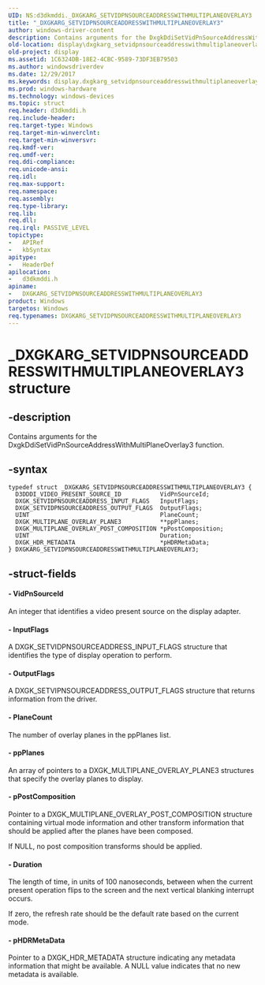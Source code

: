 ```yaml
---
UID: NS:d3dkmddi._DXGKARG_SETVIDPNSOURCEADDRESSWITHMULTIPLANEOVERLAY3
title: "_DXGKARG_SETVIDPNSOURCEADDRESSWITHMULTIPLANEOVERLAY3"
author: windows-driver-content
description: Contains arguments for the DxgkDdiSetVidPnSourceAddressWithMultiPlaneOverlay3 function.
old-location: display\dxgkarg_setvidpnsourceaddresswithmultiplaneoverlay3.htm
old-project: display
ms.assetid: 1C6324DB-18E2-4CBC-9589-73DF3EB79503
ms.author: windowsdriverdev
ms.date: 12/29/2017
ms.keywords: display.dxgkarg_setvidpnsourceaddresswithmultiplaneoverlay3, d3dkmddi/DXGKARG_SETVIDPNSOURCEADDRESSWITHMULTIPLANEOVERLAY3, DXGKARG_SETVIDPNSOURCEADDRESSWITHMULTIPLANEOVERLAY3 structure [Display Devices], *IN_OUT_PDXGKARG_SETVIDPNSOURCEADDRESSWITHMULTIPLANEOVERLAY3, _DXGKARG_SETVIDPNSOURCEADDRESSWITHMULTIPLANEOVERLAY3, DXGKARG_SETVIDPNSOURCEADDRESSWITHMULTIPLANEOVERLAY3
ms.prod: windows-hardware
ms.technology: windows-devices
ms.topic: struct
req.header: d3dkmddi.h
req.include-header: 
req.target-type: Windows
req.target-min-winverclnt: 
req.target-min-winversvr: 
req.kmdf-ver: 
req.umdf-ver: 
req.ddi-compliance: 
req.unicode-ansi: 
req.idl: 
req.max-support: 
req.namespace: 
req.assembly: 
req.type-library: 
req.lib: 
req.dll: 
req.irql: PASSIVE_LEVEL
topictype:
-	APIRef
-	kbSyntax
apitype:
-	HeaderDef
apilocation:
-	d3dkmddi.h
apiname:
-	DXGKARG_SETVIDPNSOURCEADDRESSWITHMULTIPLANEOVERLAY3
product: Windows
targetos: Windows
req.typenames: DXGKARG_SETVIDPNSOURCEADDRESSWITHMULTIPLANEOVERLAY3
---
```


# _DXGKARG_SETVIDPNSOURCEADDRESSWITHMULTIPLANEOVERLAY3 structure


## -description


Contains arguments for the DxgkDdiSetVidPnSourceAddressWithMultiPlaneOverlay3 function.


## -syntax


````
typedef struct _DXGKARG_SETVIDPNSOURCEADDRESSWITHMULTIPLANEOVERLAY3 {
  D3DDDI_VIDEO_PRESENT_SOURCE_ID           VidPnSourceId;
  DXGK_SETVIDPNSOURCEADDRESS_INPUT_FLAGS   InputFlags;
  DXGK_SETVIDPNSOURCEADDRESS_OUTPUT_FLAGS  OutputFlags;
  UINT                                     PlaneCount;
  DXGK_MULTIPLANE_OVERLAY_PLANE3           **ppPlanes;
  DXGK_MULTIPLANE_OVERLAY_POST_COMPOSITION *pPostComposition;
  UINT                                     Duration;
  DXGK_HDR_METADATA                        *pHDRMetaData;
} DXGKARG_SETVIDPNSOURCEADDRESSWITHMULTIPLANEOVERLAY3;
````


## -struct-fields




#### - VidPnSourceId

An integer that identifies a video present source on the display adapter.


#### - InputFlags

A DXGK_SETVIDPNSOURCEADDRESS_INPUT_FLAGS structure that identifies the type of display operation to perform.


#### - OutputFlags

A DXGK_SETVIPNSOURCEADDRESS_OUTPUT_FLAGS structure that returns information from the driver.


#### - PlaneCount

The number of overlay planes in the ppPlanes list.


#### - ppPlanes

An array of pointers to a DXGK_MULTIPLANE_OVERLAY_PLANE3 structures that specify the overlay planes to display.


#### - pPostComposition

Pointer to a DXGK_MULTIPLANE_OVERLAY_POST_COMPOSITION structure containing virtual mode information and other transform information that should be applied after the planes have been composed.

If NULL, no post composition transforms should be applied.


#### - Duration

The length of time, in units of 100 nanoseconds, between when the current present operation flips to the screen and the next vertical blanking interrupt occurs.

If zero, the refresh rate should be the default rate based on the current mode.


#### - pHDRMetaData

Pointer to a DXGK_HDR_METADATA structure indicating any metadata information that might be available. A NULL value indicates that no new metadata is available.

